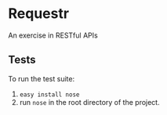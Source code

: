 Requestr
========

An exercise in RESTful APIs

## Tests
To run the test suite:

1. `easy install nose`
2. run `nose` in the root directory of the project.
